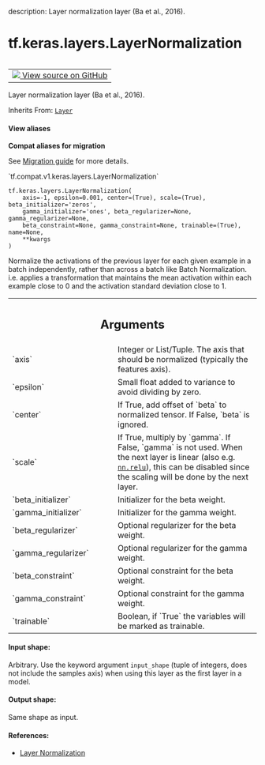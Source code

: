 description: Layer normalization layer (Ba et al., 2016).

<div itemscope itemtype="http://developers.google.com/ReferenceObject">
<meta itemprop="name" content="tf.keras.layers.LayerNormalization" />
<meta itemprop="path" content="Stable" />
<meta itemprop="property" content="__init__"/>
<meta itemprop="property" content="__new__"/>
</div>

# tf.keras.layers.LayerNormalization

<!-- Insert buttons and diff -->

<table class="tfo-notebook-buttons tfo-api nocontent" align="left">
<td>
  <a target="_blank" href="https://github.com/tensorflow/tensorflow/blob/r2.2/tensorflow/python/keras/layers/normalization.py#L957-L1212">
    <img src="https://www.tensorflow.org/images/GitHub-Mark-32px.png" />
    View source on GitHub
  </a>
</td>
</table>



Layer normalization layer (Ba et al., 2016).

Inherits From: [`Layer`](../../../tf/keras/layers/Layer.md)

<section class="expandable">
  <h4 class="showalways">View aliases</h4>
  <p>
<b>Compat aliases for migration</b>
<p>See
<a href="https://www.tensorflow.org/guide/migrate">Migration guide</a> for
more details.</p>
<p>`tf.compat.v1.keras.layers.LayerNormalization`</p>
</p>
</section>

<pre class="devsite-click-to-copy prettyprint lang-py tfo-signature-link">
<code>tf.keras.layers.LayerNormalization(
    axis=-1, epsilon=0.001, center=(True), scale=(True), beta_initializer='zeros',
    gamma_initializer='ones', beta_regularizer=None, gamma_regularizer=None,
    beta_constraint=None, gamma_constraint=None, trainable=(True), name=None,
    **kwargs
)
</code></pre>



<!-- Placeholder for "Used in" -->

Normalize the activations of the previous layer for each given example in a
batch independently, rather than across a batch like Batch Normalization.
i.e. applies a transformation that maintains the mean activation within each
example close to 0 and the activation standard deviation close to 1.

<!-- Tabular view -->
 <table class="responsive fixed orange">
<colgroup><col width="214px"><col></colgroup>
<tr><th colspan="2"><h2 class="add-link">Arguments</h2></th></tr>

<tr>
<td>
`axis`
</td>
<td>
Integer or List/Tuple. The axis that should be normalized
(typically the features axis).
</td>
</tr><tr>
<td>
`epsilon`
</td>
<td>
Small float added to variance to avoid dividing by zero.
</td>
</tr><tr>
<td>
`center`
</td>
<td>
If True, add offset of `beta` to normalized tensor.
If False, `beta` is ignored.
</td>
</tr><tr>
<td>
`scale`
</td>
<td>
If True, multiply by `gamma`.
If False, `gamma` is not used.
When the next layer is linear (also e.g. <a href="../../../tf/nn/relu.md"><code>nn.relu</code></a>),
this can be disabled since the scaling
will be done by the next layer.
</td>
</tr><tr>
<td>
`beta_initializer`
</td>
<td>
Initializer for the beta weight.
</td>
</tr><tr>
<td>
`gamma_initializer`
</td>
<td>
Initializer for the gamma weight.
</td>
</tr><tr>
<td>
`beta_regularizer`
</td>
<td>
Optional regularizer for the beta weight.
</td>
</tr><tr>
<td>
`gamma_regularizer`
</td>
<td>
Optional regularizer for the gamma weight.
</td>
</tr><tr>
<td>
`beta_constraint`
</td>
<td>
Optional constraint for the beta weight.
</td>
</tr><tr>
<td>
`gamma_constraint`
</td>
<td>
Optional constraint for the gamma weight.
</td>
</tr><tr>
<td>
`trainable`
</td>
<td>
Boolean, if `True` the variables will be marked as trainable.
</td>
</tr>
</table>



#### Input shape:

Arbitrary. Use the keyword argument `input_shape`
(tuple of integers, does not include the samples axis)
when using this layer as the first layer in a model.



#### Output shape:

Same shape as input.



#### References:

- [Layer Normalization](https://arxiv.org/abs/1607.06450)


